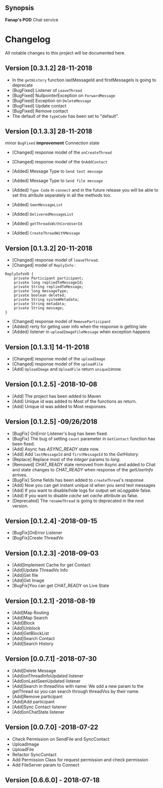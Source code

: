 ## Synopsis

**Fanap's POD** Chat service

# Changelog
All notable changes to this project will be documented here.
##  Version [0.3.1.2] 28-11-2018
- In the `getHistory` function  lastMessageId and firstMessageIs is going to deprecate 
- [BugFixed]  Listener of `LeaveThread`
- [BugFixed]  NullpointerException on `ForwardMessage`
- [BugFixed]  Exception on `DeleteMessage`
- [BugFixed]  Update contact 
- [BugFixed]  Remove contact 
- The default of the `typeCode` has been set to "default".

##  Version [0.1.3.3] 28-11-2018
minor `BugFixed`
**improvement**  Connection state
-   [Changed] response model of the `onCreateThread`
-   [Changed] response model of the `OnAddContact`
-   [Added] Message Type to `Send text message`
-   [Added] Message Type to `Send file message`
-   [Added] `Type Code` in `connect`  and in the future release you will be able to set this atribute separately in all the methods too. 

-   [Added] `SeenMessageList`
-   [Added] `DeliveredMessageList`
-   [Added] `getThreadsWithCoreUserId`
-   [Added] `CreateThreadWithMessage` 



##  Version [0.1.3.2] 20-11-2018
-   [Changed] response model of `leaveThread`.
-   [Changed]  model of `ReplyInfo` :

```java{
ReplyInfoVO {
    private Participant participant;
    private long repliedToMessageId;
    private String repliedToMessage;
    private long messageType;
    private boolean deleted;
    private String systemMetadata;
    private String metadata;
    private String message;
}
```

-   [Changed] response model of `RemoveParticipant`
-   [Added] rerty for geting user info when the response is getting late
-   [Added] listener in `uploadImageFileMessage` when exception happens

##  Version [0.1.3.1] 14-11-2018
-   [Changed]  response model of the `uploadImage`
-   [Changed] response model of the `uploadFile`
-   [Add] `UploadImage` and `UploadFile` return `uniqueId`now.

##  Version [0.1.2.5] -2018-10-08
-   [Add] The project has been added to Maven
-   [Add] Unique id was added to Most of the functions as return. 
-   [Add] Unique id was added to Most responses.

##  Version [0.1.2.5] -09/26/2018
-   [BugFix] OnError Listener's bug has been fixed.
-   [BugFix] The bug of setting `count` parameter in `GetContact` function has been fixed.
-   [Add] Async has *ASYNC_READY* state now.
-   [Add] Add `lastMessageId` and `firstMessageId` to the *GetHistory*
-   [Replace] Replace most of the *integer* params to *long*.
-   [Removed] CHAT_READY state removed from Async and added to Chat and state changes 
     to *CHAT_READY* when response of the *getUserInfo* arrives.
-   [BugFix]  Some fields has been added to `createThread`'s response
-   [Add]  Now you can get instant unique id when you send text messages
-   [Add]  If you want to disable/hide logs for output set *isLoggable* false.
-   [Add]  If you want to disable *cache* set *cache* attribute as false.
-   [Deprecated] The `renameThread` is going to deprecated in the next version.

## Version [0.1.2.4] -2018-09-15
-   [BugFix]OnError Listener
-   [BugFix]Create ThreadVo 

## Version [0.1.2.3] -2018-09-03
-   [Add]Implement Cache for get Contact
-   [Add]Update ThreadVo Info
-   [Add]Get file
-   [Add]Get Image
-   [BugFix]You can get CHAT_READY on Live State

## Version [0.1.2.1] -2018-08-19
-   [Add]Map Routing
-   [Add]Map Search
-   [Add]Block
-   [Add]Unblock
-   [Add]GetBlockList
-   [Add]Search Contact
-   [Add]Search History

## Version [0.0.7.1] -2018-07-30

-   [Add]Delete Message
-   [Add]onThreadInfoUpdated listener
-   [Add]onLastSeenUpdated listener
-   [Add]Search in threadVos with name:
    We sdd a new param to the getThread so you can search through threadVos by their name. 
-   [Add]Remove participant
-   [Add]Add participant
-   [Add]Sync Contact listener
-   [Add]onChatState listener

## Version [0.0.7.0] -2018-07-22

-   Check Permission on SendFile and SyncContact 
-   UploadImage 
-   UploadFile 
-   Refactor SyncContact
-   Add Permission Class for request permission and check permission
-   Add FileServer param to Connect 

## Version [0.6.6.0] - 2018-07-18
